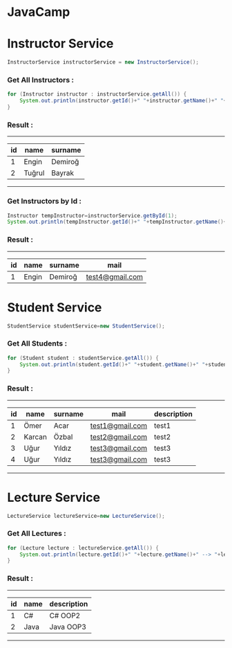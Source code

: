 # JavaCamp 

# Instructor Service
```Java
InstructorService instructorService = new InstructorService();
```
### Get All Instructors : 
```Java
for (Instructor instructor : instructorService.getAll()) {
	System.out.println(instructor.getId()+" "+instructor.getName()+" "+instructor.getSurname());
}
 ```

### Result : 
-------------------------

|id|name|surname|
|--|---|---|
|1|Engin|Demiroğ|
|2|Tuğrul|Bayrak|

-------------------------


### Get Instructors by Id :
```Java
Instructor tempInstructor=instructorService.getById(1);
System.out.println(tempInstructor.getId()+" "+tempInstructor.getName()+" "+tempInstructor.getSurname()+" "+tempInstructor.getMail());
 ```

### Result : 
-------------------------

|id|name|surname|mail|
|---|---|---|---|
|1|Engin|Demiroğ|test4@gmail.com|


# Student Service
```Java
StudentService studentService=new StudentService();
```
### Get All Students : 
```Java
for (Student student : studentService.getAll()) {
	System.out.println(student.getId()+" "+student.getName()+" "+student.getSurname()+" "+student.getMail());
}
 ```

### Result : 
-------------------------

|id|name|surname|mail|description|
|--|---|---|---|---|
|1|Ömer|Acar|test1@gmail.com|test1|
|2|Karcan|Özbal|test2@gmail.com|test2|
|3|Uğur|Yıldız|test3@gmail.com|test3|
|4|Uğur|Yıldız|test3@gmail.com|test3|

-------------------------

# Lecture Service
```Java
LectureService lectureService=new LectureService();
```
### Get All Lectures : 
```Java
for (Lecture lecture : lectureService.getAll()) {
	System.out.println(lecture.getId()+" "+lecture.getName()+" --> "+lecture.getDescription());
}
 ```

### Result : 
-------------------------

|id|name|description|
|--|---|---|
|1|C#|C# OOP2|
|2|Java|Java OOP3|

-------------------------





